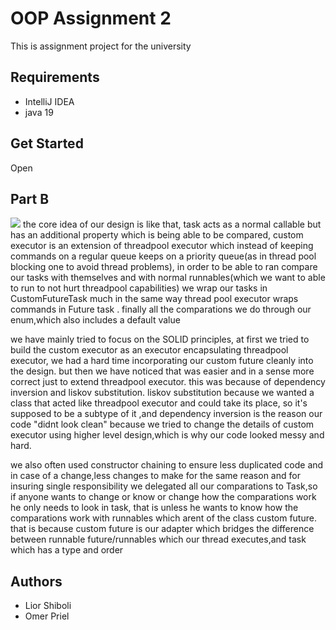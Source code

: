 # OOP Assignment 2

This is assignment project for the university

## Requirements

- IntelliJ IDEA
- java 19

## Get Started

Open

## Part B
![](package.png)
the core idea of our design is like that, task acts as a normal callable
but has an additional property which is being able to be compared,
custom executor is an extension of threadpool executor which instead
of keeping commands on a regular queue keeps on a priority queue(as in thread pool blocking one to avoid thread problems),
in order to be able to ran compare our tasks with themselves and with normal runnables(which we want to able to run to not hurt threadpool capabilities)
we wrap our tasks in CustomFutureTask much in the same way thread pool executor wraps commands in Future task
. finally all the comparations we do through our enum,which also includes a default value

we have mainly tried to focus on the SOLID principles,
at first we tried to build the custom executor as an executor encapsulating threadpool executor,
we had a hard time incorporating our custom future cleanly into the design.
but then we have noticed that was easier and in a sense more correct
just to extend threadpool executor. this was because of dependency inversion and liskov substitution.
liskov substitution because we wanted a class that acted like threadpool executor and could take its place, so it's supposed to be a subtype of it
,and dependency inversion is the reason our code "didnt look clean" because we tried to change the details of custom executor using higher level design,which is why our code looked messy and hard.

we also often used constructor chaining to ensure less duplicated code and in case of a change,less changes to make
for the same reason and for insuring single responsibility we delegated all our comparations to Task,so if anyone wants to change or know or change how the comparations work he only needs to look in task,
that is unless he wants to know how the comparations work with runnables which arent of the class custom future. that is because custom future is our adapter which bridges the difference between runnable future/runnables which our thread executes,and task which has a type and order


## Authors

- Lior Shiboli
- Omer Priel